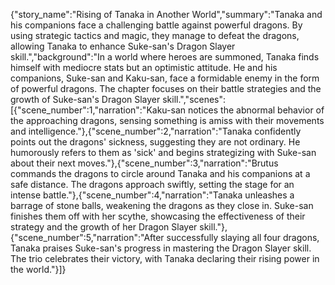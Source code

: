 {"story_name":"Rising of Tanaka in Another World","summary":"Tanaka and his companions face a challenging battle against powerful dragons. By using strategic tactics and magic, they manage to defeat the dragons, allowing Tanaka to enhance Suke-san's Dragon Slayer skill.","background":"In a world where heroes are summoned, Tanaka finds himself with mediocre stats but an optimistic attitude. He and his companions, Suke-san and Kaku-san, face a formidable enemy in the form of powerful dragons. The chapter focuses on their battle strategies and the growth of Suke-san's Dragon Slayer skill.","scenes":[{"scene_number":1,"narration":"Kaku-san notices the abnormal behavior of the approaching dragons, sensing something is amiss with their movements and intelligence."},{"scene_number":2,"narration":"Tanaka confidently points out the dragons' sickness, suggesting they are not ordinary. He humorously refers to them as 'sick' and begins strategizing with Suke-san about their next moves."},{"scene_number":3,"narration":"Brutus commands the dragons to circle around Tanaka and his companions at a safe distance. The dragons approach swiftly, setting the stage for an intense battle."},{"scene_number":4,"narration":"Tanaka unleashes a barrage of stone balls, weakening the dragons as they close in. Suke-san finishes them off with her scythe, showcasing the effectiveness of their strategy and the growth of her Dragon Slayer skill."},{"scene_number":5,"narration":"After successfully slaying all four dragons, Tanaka praises Suke-san's progress in mastering the Dragon Slayer skill. The trio celebrates their victory, with Tanaka declaring their rising power in the world."}]}